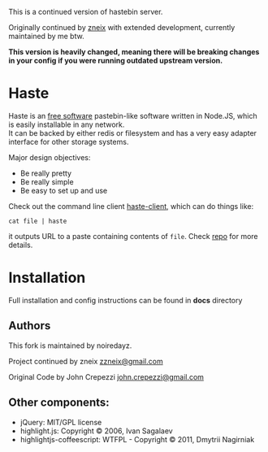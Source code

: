 This is a continued version of hastebin server.

Originally continued by [zneix](https://github.com/zneix) with extended development, currently maintained by me btw.

**This version is heavily changed, meaning there will be breaking changes in your config if you were running outdated upstream version.**

# Haste

Haste is an [free software](https://www.gnu.org/philosophy/free-sw.en.html) pastebin-like software written in Node.JS, which is easily installable in any network.  
It can be backed by either redis or filesystem and has a very easy adapter interface for other storage systems.  

Major design objectives:

* Be really pretty
* Be really simple
* Be easy to set up and use

Check out the command line client [haste-client](https://github.com/zneix/haste-client), which can do things like:

`cat file | haste`

it outputs URL to a paste containing contents of `file`. Check [repo](https://github.com/zneix/haste-client) for more details.


# Installation

Full installation and config instructions can be found in **docs** directory


## Authors

This fork is maintained by noiredayz.

Project continued by zneix <zzneix@gmail.com>

Original Code by John Crepezzi <john.crepezzi@gmail.com>


## Other components:

* jQuery: MIT/GPL license
* highlight.js: Copyright © 2006, Ivan Sagalaev
* highlightjs-coffeescript: WTFPL - Copyright © 2011, Dmytrii Nagirniak
